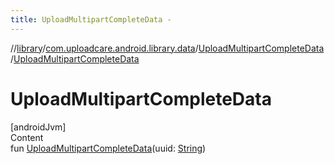 ```yaml
---
title: UploadMultipartCompleteData -
---
```

//[library](../../index.md)/[com.uploadcare.android.library.data](../index.md)/[UploadMultipartCompleteData](index.md)/[UploadMultipartCompleteData](-upload-multipart-complete-data.md)



# UploadMultipartCompleteData  
[androidJvm]  
Content  
fun [UploadMultipartCompleteData](-upload-multipart-complete-data.md)(uuid: [String](https://kotlinlang.org/api/latest/jvm/stdlib/kotlin/-string/index.html))  




